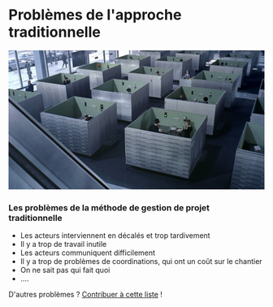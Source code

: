 # Problèmes de l'approche traditionnelle

![](../../.gitbook/assets/1293024102-large-play-time-blu-ray4.jpg)

### Les problèmes de la méthode de gestion de projet traditionnelle 

* Les acteurs interviennent en décalés et trop tardivement
* Il y a trop de travail inutile
* Les acteurs communiquent difficilement
* Il y a trop de problèmes de coordinations, qui ont un coût sur le chantier
* On ne sait pas qui fait quoi 
* ....

D'autres problèmes ? [Contribuer à cette liste](../communaute-agile-bim/contribuer.md) !

